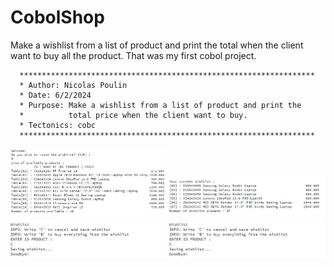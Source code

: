 # CobolShop
Make a wishlist from a list of product and print the total when the client want to buy all the product. That was my first cobol project.

      
      ******************************************************************
      * Author: Nicolas Poulin
      * Date: 6/2/2024
      * Purpose: Make a wishlist from a list of product and print the
      *          total price when the client want to buy.
      * Tectonics: cobc
      ******************************************************************
<div>
  <img src="/Screenshots/CaptureA.JPG" width="250" alt="Showcase A" title="Showcase A">
  <img src="/Screenshots/CaptureB.JPG" width="250" alt="Showcase B" title="Showcase B">
  <img src="/Screenshots/CaptureC.JPG" width="250" alt="Showcase C" title="Showcase C">
  <img src="/Screenshots/CaptureC.JPG" width="250" alt="Showcase D" title="Showcase D">
</div>

